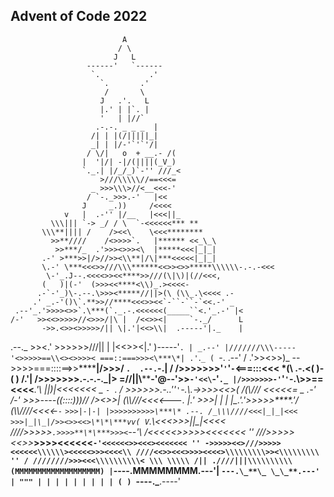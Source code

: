 ## Advent of Code 2022

                             A
                            / \
                           J   L
                     ------'   `------
                      `.           .'
                        `.       .'
                         /       \
                        J   .'.   L
                        |.' | |`. |
                        '   | |//`
                       .-.-. _ _ _  |
                      /| | |(/|||||_|
                      _| | |/-'`'`'/|
                     / \/|   o  + __.- /(
                    |  '|/| -|/(||||(_V_)
                    `._.| |/_/_)`-'' ///_<
                        >///\\\\\//==<<<=
                      _ >>>\\\>//<__<<<-'
                     / `-._>>>.-'   |<<
                    J     _.))     /<<<<
                v   |  .-'' |/__   |<<<||_
             \\\||| `-> _/ / \  `-<<<<<<*** **
           \\\**|||| /    /><<\    \<<<********
             >>**////    /<>>>>`.   |****** <<_\_\
              >>***/_  .'>>><>>><\  |*****<<<|_|_|
           .-' >***>>|/>//>><\\**|/\|***<<<<<|_|_|
           \.-' \***<<<>>///\\\******<<>><>>*****\\\\\\-.-.-<<<
            \-'_.J--.<<<<>><<****>>///(\|\)|(//<<<,
           (   )|(-'  (>>><<****<\\)_.><<<<-
          .-`-'_)\-.--.\>>><*****//||>(\ (\\_.\<<<< .-
         .' _.-'()\`.**>>//****<<<>><<`-``-``-`<<.-' _
     .--'_.'>>>><>>`.\***(`._.-.<<<<<<(_____``<.'_.-' |<
    /-'   >><<>>>>>//<>>>/|\ |  /<<>><|     `-._/      L
           ->>.<>><>>>>>/|| \|.'|<<>\\|  .-----'|._    |

.--._ >><.' \>>>>>>///|| | |<<>><|.' )-----'`.
| _.--' |///////\\\-----'<>>>>>==\\<><>>>>< ===::===>>><\***\*| .'`.`_ ( `-. .--'
/ .'>><>>)_ -->>>>===::::==>>\*\*\*\***|/>>>/ `.  .--.`-.|
/ />>>>>>>'`'`'`-`<===:::<<< **\***(\ .-.<( )-( )
/.'| />>>>>>>.-.-.-._\|> =//||\\**\*\***-'@--'>>`-'<<\`-'`._
|/>>>>>>>-'`'`'`-.\\>>==<<<<***.'\ |_|)_|<<<<<<< \_ `- `.
  / >>>>>>.-..''`'`-.\\.->>>><<>(  /(\\\/// <<<<<=    \_ .-'
 /-' >>>----\((::::)))// /><>>**|   (\\\\///<<<<---.
|.'  >>>| | | |\__.'.'>>>>>****.'/ (\\\\////<<<<-`-`
 ` >>>|-|-| |>>>>>>>>>>\***\* .--. /_\\\////<<<|_|_|<<< >>>|_|\_|/>><>><<>\*\*\***vv( V `.\\<<<>>>|_|_|<<<<
     ////>>>>>`.>>>>**\*\***>>><`--'\   /<<<<<>>>>><<<<<<<
     '' ///>>>>><<>>*****>>>><<<<<<`-'<<<<<<>><<<><<<<<<<
'' ->>>>><<>///>>>>><<<<<<\\\\\\><<<<<>>><<<<\\
////<<>><<<>>>><<<<>\\\\\\\\\>><\\\\\\\\\
 '' / ////////>>><<<\\\\\\\\\\< \\\ \\\\\
 /|| .////|||\\\\\\\\\\
(MMMMMMMMMMMMMMMMMMM)
|`----.MMMMMMMM.---'|
                      `---.\_**\_ \_\_**.---'
| """ |
| |
| |
| |
| |
( )
`----.**\_**.----'

